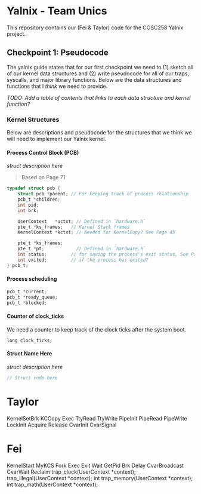 # Yalnix - Team Unics
This repository contains our (Fei & Taylor) code for the COSC258 Yalnix project.


## Checkpoint 1: Pseudocode
The yalnix guide states that for our first checkpoint we need to (1) sketch all of our kernel data structures and (2) write pseudocode for all of our traps, syscalls, and major library functions. Below are the data structures and functions that I *think* we need to provide.

*TODO: Add a table of contents that links to each data structure and kernel function?*


### Kernel Structures
Below are descriptions and pseudocode for the structures that we think we will need to implement our Yalnix kernel.

#### Process Control Block (PCB)
*struct description here*

> Based on Page 71
```c
typedef struct pcb {
    struct pcb *parent; // For keeping track of process relationship
    pcb_t *children; 
    int pid;
    int brk;

    UserContext   *uctxt; // Defined in `hardware.h`    
    pte_t *ks_frames;   // Kernel Stack frames
    KernelContext *kctxt; // Needed for KernelCopy? See Page 45 

    pte_t *ks_frames;
    pte_t *pt;            // Defined in `hardware.h`
    int status;         // for saving the process's exit status, See Page 32
    int exited;         // if the process has exited?
} pcb_t;
```

#### Process scheduling

```c
pcb_t *current;
pcb_t *ready_queue;
pcb_t *blocked;
```

#### Counter of clock_ticks
We need a counter to keep track of the clock ticks after the system boot.
```
long clock_ticks;
```

#### Struct Name Here
*struct description here*

```c
// Struct code here
```

Taylor
======
KernelSetBrk
KCCopy
Exec
TtyRead
TtyWrite
PipeInit
PipeRead
PipeWrite
LockInit
Acquire
Release
CvarInit
CvarSignal

Fei
===
KernelStart
MyKCS
Fork
Exec
Exit
Wait
GetPid
Brk
Delay
CvarBroadcast
CvarWait
Reclaim
trap_clock(UserContext *context);
trap_illegal(UserContext *context);
int trap_memory(UserContext *context);
int trap_math(UserContext *context);